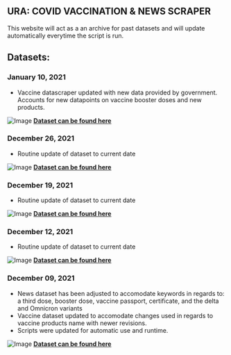 ## URA: COVID VACCINATION & NEWS SCRAPER

This website will act as a an archive for past datasets and will update automatically everytime the script is run. 

## Datasets:
### January 10, 2021 
- Vaccine datascraper updated with new data provided by government. Accounts for new datapoints on vaccine booster doses and new products.


![Image](https://kevinpirabaharan.github.io/URA_Tools/img/file.png) **[Dataset can be found here](https://kevinpirabaharan.github.io/URA_Tools/assets/Jan_10_2022_Data.zip)**
### December 26, 2021 
- Routine update of dataset to current date


![Image](https://kevinpirabaharan.github.io/URA_Tools/img/file.png) **[Dataset can be found here](https://kevinpirabaharan.github.io/URA_Tools/assets/Dec_26_2021_Data.zip)**
### December 19, 2021 
- Routine update of dataset to current date


![Image](https://kevinpirabaharan.github.io/URA_Tools/img/file.png) **[Dataset can be found here](https://kevinpirabaharan.github.io/URA_Tools/assets/Dec_19_2021_Data.zip)**
### December 12, 2021 
- Routine update of dataset to current date


![Image](https://kevinpirabaharan.github.io/URA_Tools/img/file.png) **[Dataset can be found here](https://kevinpirabaharan.github.io/URA_Tools/assets/Dec_13_2021_Data.zip)**
### December 09, 2021 
- News dataset has been adjusted to accomodate keywords in regards to: a third dose, booster dose, vaccine passport, certificate, and the delta and Omnicron variants
- Vaccine dataset updated to accomodate changes used in regards to vaccine products name with newer revisions.
- Scripts were updated for automatic use and runtime.


![Image](https://kevinpirabaharan.github.io/URA_Tools/img/file.png) **[Dataset can be found here](https://kevinpirabaharan.github.io/URA_Tools/assets/Dec_09_2021_Data.zip)**

<!-- For more details see [Basic writing and formatting syntax](https://docs.github.com/en/github/writing-on-github/getting-started-with-writing-and-formatting-on-github/basic-writing-and-formatting-syntax).

### Jekyll Themes

Your Pages site will use the layout and styles from the Jekyll theme you have selected in your [repository settings](https://github.com/KevinPirabaharan/URA_Tools/settings/pages). The name of this theme is saved in the Jekyll `_config.yml` configuration file.

### Support or Contact

Having trouble with Pages? Check out our [documentation](https://docs.github.com/categories/github-pages-basics/) or [contact support](https://support.github.com/contact) and we’ll help you sort it out. -->
